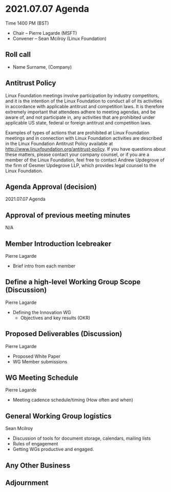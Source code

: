# 2021.07.07 Agenda
Time 1400 PM (BST)

- Chair – Pierre Lagarde (MSFT)
- Convener – Sean Mcilroy (Linux Foundation)
  
## Roll call
* Name Surname, (Company)  
  
## Antitrust Policy
Linux Foundation meetings involve participation by industry competitors, and it is the intention of the Linux Foundation to conduct 
all of its activities in accordance with applicable antitrust and competition laws. 
It is therefore extremely important that attendees adhere to meeting agendas, and be aware of, and not participate in, any activities 
that are prohibited under applicable US state, federal or foreign antitrust and competition laws.

Examples of types of actions that are prohibited at Linux Foundation meetings and in connection with Linux Foundation activities are 
described in the Linux Foundation Antitrust Policy available at http://www.linuxfoundation.org/antitrust-policy. 
If you have questions about these matters, please contact your company counsel, or if you are a member of the Linux Foundation, 
feel free to contact Andrew Updegrove of the firm of Gesmer Updegrove LLP, which provides legal counsel to the Linux Foundation.
  
## Agenda Approval (decision) 
2021.07.07 Agenda
  
## Approval of previous meeting minutes
N/A
 
## Member Introduction Icebreaker
Pierre Lagarde 
- Brief intro from each member

## Define a high-level Working Group Scope (Discussion)
Pierre Lagarde 
- Defining the Innovation WG
  - Objectives and key results (OKR)

## Proposed Deliverables (Discussion)
Pierre Lagarde
- Proposed White Paper
- WG Member submissions

## WG Meeting Schedule
Pierre Lagarde
- Meeting cadence schedule/timing (How often and when)

## General Working Group logistics
Sean Mcilroy
- Discussion of tools for document storage, calendars, mailing lists
- Rules of engagement
- Getting WGs productive and engaged.

## Any Other Business

## Adjournment

